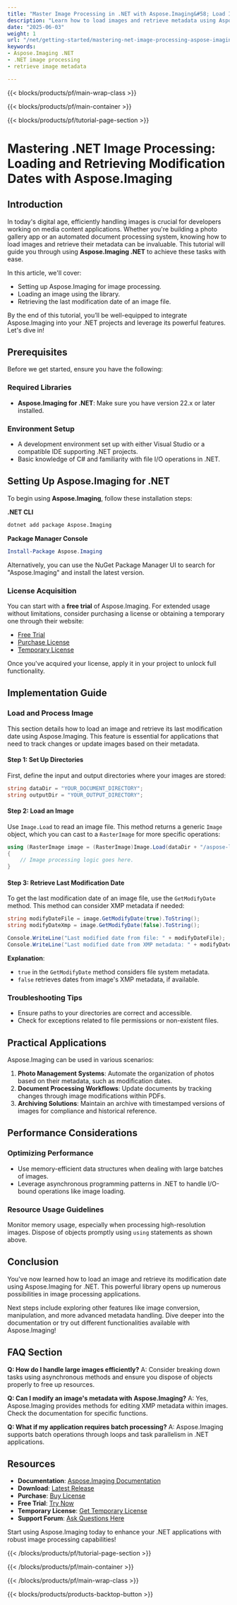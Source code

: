 ```yaml
---
title: "Master Image Processing in .NET with Aspose.Imaging&#58; Load Images & Retrieve Metadata"
description: "Learn how to load images and retrieve metadata using Aspose.Imaging for .NET. This guide covers setup, loading, and modification date retrieval."
date: "2025-06-03"
weight: 1
url: "/net/getting-started/mastering-net-image-processing-aspose-imaging/"
keywords:
- Aspose.Imaging .NET
- .NET image processing
- retrieve image metadata

---
```


{{< blocks/products/pf/main-wrap-class >}}

{{< blocks/products/pf/main-container >}}

{{< blocks/products/pf/tutorial-page-section >}}
# Mastering .NET Image Processing: Loading and Retrieving Modification Dates with Aspose.Imaging

## Introduction
In today's digital age, efficiently handling images is crucial for developers working on media content applications. Whether you're building a photo gallery app or an automated document processing system, knowing how to load images and retrieve their metadata can be invaluable. This tutorial will guide you through using **Aspose.Imaging .NET** to achieve these tasks with ease.

In this article, we'll cover:
- Setting up Aspose.Imaging for image processing.
- Loading an image using the library.
- Retrieving the last modification date of an image file.

By the end of this tutorial, you’ll be well-equipped to integrate Aspose.Imaging into your .NET projects and leverage its powerful features. Let's dive in!

## Prerequisites
Before we get started, ensure you have the following:

### Required Libraries
- **Aspose.Imaging for .NET**: Make sure you have version 22.x or later installed.

### Environment Setup
- A development environment set up with either Visual Studio or a compatible IDE supporting .NET projects.
- Basic knowledge of C# and familiarity with file I/O operations in .NET.

## Setting Up Aspose.Imaging for .NET
To begin using **Aspose.Imaging**, follow these installation steps:

**.NET CLI**
```bash
dotnet add package Aspose.Imaging
```

**Package Manager Console**
```powershell
Install-Package Aspose.Imaging
```

Alternatively, you can use the NuGet Package Manager UI to search for "Aspose.Imaging" and install the latest version.

### License Acquisition
You can start with a **free trial** of Aspose.Imaging. For extended usage without limitations, consider purchasing a license or obtaining a temporary one through their website:
- [Free Trial](https://releases.aspose.com/imaging/net/)
- [Purchase License](https://purchase.aspose.com/buy)
- [Temporary License](https://purchase.aspose.com/temporary-license/)

Once you've acquired your license, apply it in your project to unlock full functionality.

## Implementation Guide
### Load and Process Image
This section details how to load an image and retrieve its last modification date using Aspose.Imaging. This feature is essential for applications that need to track changes or update images based on their metadata.

#### Step 1: Set Up Directories
First, define the input and output directories where your images are stored:

```csharp
string dataDir = "YOUR_DOCUMENT_DIRECTORY";
string outputDir = "YOUR_OUTPUT_DIRECTORY";
```

#### Step 2: Load an Image
Use `Image.Load` to read an image file. This method returns a generic `Image` object, which you can cast to a `RasterImage` for more specific operations:

```csharp
using (RasterImage image = (RasterImage)Image.Load(dataDir + "/aspose-logo.jpg"))
{
    // Image processing logic goes here.
}
```

#### Step 3: Retrieve Last Modification Date
To get the last modification date of an image file, use the `GetModifyDate` method. This method can consider XMP metadata if needed:

```csharp
string modifyDateFile = image.GetModifyDate(true).ToString();
string modifyDateXmp = image.GetModifyDate(false).ToString();

Console.WriteLine("Last modified date from file: " + modifyDateFile);
Console.WriteLine("Last modified date from XMP metadata: " + modifyDateXmp);
```

**Explanation**: 
- `true` in the `GetModifyDate` method considers file system metadata.
- `false` retrieves dates from image's XMP metadata, if available.

### Troubleshooting Tips
- Ensure paths to your directories are correct and accessible.
- Check for exceptions related to file permissions or non-existent files.

## Practical Applications
Aspose.Imaging can be used in various scenarios:

1. **Photo Management Systems**: Automate the organization of photos based on their metadata, such as modification dates.
2. **Document Processing Workflows**: Update documents by tracking changes through image modifications within PDFs.
3. **Archiving Solutions**: Maintain an archive with timestamped versions of images for compliance and historical reference.

## Performance Considerations
### Optimizing Performance
- Use memory-efficient data structures when dealing with large batches of images.
- Leverage asynchronous programming patterns in .NET to handle I/O-bound operations like image loading.

### Resource Usage Guidelines
Monitor memory usage, especially when processing high-resolution images. Dispose of objects promptly using `using` statements as shown above.

## Conclusion
You've now learned how to load an image and retrieve its modification date using Aspose.Imaging for .NET. This powerful library opens up numerous possibilities in image processing applications.

Next steps include exploring other features like image conversion, manipulation, and more advanced metadata handling. Dive deeper into the documentation or try out different functionalities available with Aspose.Imaging!

## FAQ Section
**Q: How do I handle large images efficiently?**
A: Consider breaking down tasks using asynchronous methods and ensure you dispose of objects properly to free up resources.

**Q: Can I modify an image's metadata with Aspose.Imaging?**
A: Yes, Aspose.Imaging provides methods for editing XMP metadata within images. Check the documentation for specific functions.

**Q: What if my application requires batch processing?**
A: Aspose.Imaging supports batch operations through loops and task parallelism in .NET applications.

## Resources
- **Documentation**: [Aspose.Imaging Documentation](https://reference.aspose.com/imaging/net/)
- **Download**: [Latest Release](https://releases.aspose.com/imaging/net/)
- **Purchase**: [Buy License](https://purchase.aspose.com/buy)
- **Free Trial**: [Try Now](https://releases.aspose.com/imaging/net/)
- **Temporary License**: [Get Temporary License](https://purchase.aspose.com/temporary-license/)
- **Support Forum**: [Ask Questions Here](https://forum.aspose.com/c/imaging/10)

Start using Aspose.Imaging today to enhance your .NET applications with robust image processing capabilities!

{{< /blocks/products/pf/tutorial-page-section >}}

{{< /blocks/products/pf/main-container >}}

{{< /blocks/products/pf/main-wrap-class >}}

{{< blocks/products/products-backtop-button >}}